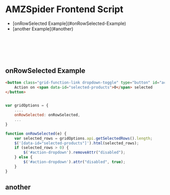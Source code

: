 # AMZSpider Frontend Script

<ul>
    <li>[onRowSelected Example](#onRowSelected-Example)</li>
    <li>[another Example](#another)</li>
</ul>

<br/><br/><br/><br/>
## onRowSelected Example
```html
<button class="grid-function-link dropdown-toggle" type="button" id="action-dropdown" data-toggle="dropdown" aria-haspopup="true" aria-expanded="false" disabled>
    Action on <span data-id="selected-products">0</span> selected
</button>

```

```javascript

var gridOptions = {
    ....
    onRowSelected: onRowSelected,
    ...
}

function onRowSelected(e) {
    var selected_rows = gridOptions.api.getSelectedRows().length;
    $('[data-id="selected-products"]').html(selected_rows);
    if (selected_rows > 0) {
        $('#action-dropdown').removeAttr("disabled");
    } else {
        $('#action-dropdown').attr("disabled", true);
    }
}
```



## another
